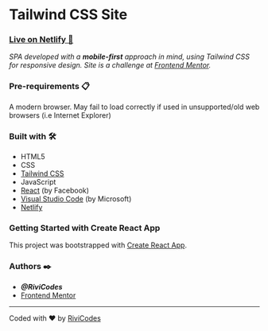 # Tailwind CSS Site

### [Live on Netlify 🚀](https://rivicodes-tailwind-page.netlify.app)

_SPA developed with a **mobile-first** approach in mind, using Tailwind CSS for responsive design. Site is a challenge at [Frontend Mentor](https://www.frontendmentor.io/challenges/manage-landing-page-SLXqC6P5)._

### Pre-requirements 📋

A modern browser. May fail to load correctly if used in unsupported/old web browsers (i.e Internet Explorer)

### Built with 🛠️

- HTML5
- CSS
- [Tailwind CSS](tailwindcss.com/)
- JavaScript
- [React](https://reactjs.org/) (by Facebook)
- [Visual Studio Code](https://code.visualstudio.com/) (by Microsoft)
- [Netlify](https://app.netlify.com/)

### Getting Started with Create React App

This project was bootstrapped with [Create React App](https://github.com/facebook/create-react-app).

### Authors ✒️

- **_@RiviCodes_**
- [Frontend Mentor](https://www.frontendmentor.io/challenges/manage-landing-page-SLXqC6P5)

---

Coded with ❤️ by [RiviCodes](https://github.com/RiviCodes)
